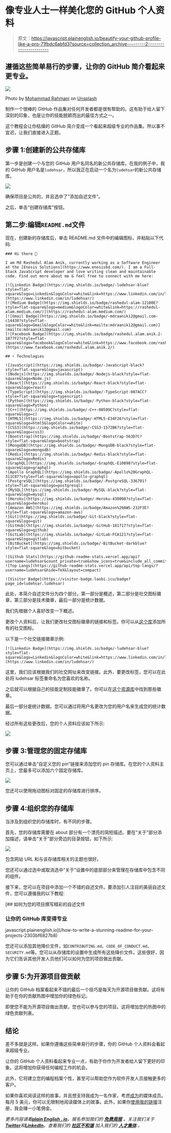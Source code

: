 # 像专业人士一样美化您的 GitHub 个人资料

> 原文：<https://javascript.plainenglish.io/beautify-your-github-profile-like-a-pro-71fbdc6abfd3?source=collection_archive---------2----------------------->

## 遵循这些简单易行的步骤，让你的 GitHub 简介看起来更专业。

![](img/a62ca0e1e6b5c5fce83416a60ec9484b.png)

Photo by [Mohammad Rahmani](https://unsplash.com/@afgprogrammer?utm_source=medium&utm_medium=referral) on [Unsplash](https://unsplash.com?utm_source=medium&utm_medium=referral)

制作一个很棒的 GitHub 作品集对任何开发者都是很有帮助的。这有助于给人留下深刻的印象，也是让你的技能脱颖而出的最佳方式之一。

这个教程会让你枯燥的 GitHub 简介变成一个看起来超级专业的作品集。所以事不宜迟，让我们直接进入正题。

## 步骤 1:创建新的公共存储库

第一步是创建一个与您的 GitHub 用户名同名的新公共存储库。在我的例子中，我的 GitHub 用户名是`ludehsar`，所以我正在启动一个名为`ludehsar`的新公共存储库。

![](img/7515b9152a4c9747e8f75603e2c58ff6.png)

确保项目是公共的，并且选中了“添加自述文件”。

之后，单击“创建存储库”按钮。

## 第二步:编辑`README.md`文件

现在，创建新的存储库后，单击 README.md 文件中的编辑图标，并粘贴以下代码:

```
### Hi there 👋

I am Md Rashedul Alam Anik, currently working as a Software Engineer at the [Enosis Solutions](https://www.enosisbd.com/). I am a Full-Stack JavaScript developer and love writing clean and maintainable code. Find out more about me & feel free to connect with me here:

[![Linkedin Badge](https://img.shields.io/badge/-ludehsar-blue?style=flat-square&logo=Linkedin&logoColor=white&link=https://www.linkedin.com/in/ludehsar/)](https://www.linkedin.com/in/ludehsar/)
[![Medium Badge](https://img.shields.io/badge/rashedul-alam-12100E?style=flat-square&logo=medium&logoColor=white&link=https://rashedul-alam.medium.com/)](https://rashedul-alam.medium.com/)
[![Gmail Badge](https://img.shields.io/badge/-mdraanik12@gmail.com-c14438?style=flat-square&logo=Gmail&logoColor=white&link=mailto:mdraanik12@gmail.com)](mailto:mdraanik12@gmail.com)
[![Facebook Badge](https://img.shields.io/badge/rashedul.alam.anik.2-1877F2?style=flat-square&logo=facebook&logoColor=white&link=https://www.facebook.com/rashedul.alam.anik.2/)](https://www.facebook.com/rashedul.alam.anik.2/)

## ⚡ Technologies

![JavaScript](https://img.shields.io/badge/-JavaScript-black?style=flat-square&logo=javascript)
![Nodejs](https://img.shields.io/badge/-Nodejs-black?style=flat-square&logo=Node.js)
![React](https://img.shields.io/badge/-React-black?style=flat-square&logo=react)
![TypeScript](https://img.shields.io/badge/-TypeScript-007ACC?style=flat-square&logo=typescript)
![Python](https://img.shields.io/badge/-Python-black?style=flat-square&logo=Python)
![C++](https://img.shields.io/badge/-C++-00599C?style=flat-square&logo=c)
![HTML5](https://img.shields.io/badge/-HTML5-E34F26?style=flat-square&logo=html5&logoColor=white)
![CSS3](https://img.shields.io/badge/-CSS3-1572B6?style=flat-square&logo=css3)
![Bootstrap](https://img.shields.io/badge/-Bootstrap-563D7C?style=flat-square&logo=bootstrap)
![MongoDB](https://img.shields.io/badge/-MongoDB-black?style=flat-square&logo=mongodb)
![Redis](https://img.shields.io/badge/-Redis-black?style=flat-square&logo=Redis)
![GraphQL](https://img.shields.io/badge/-GraphQL-E10098?style=flat-square&logo=graphql)
![Apollo GraphQL](https://img.shields.io/badge/-Apollo%20GraphQL-311C87?style=flat-square&logo=apollo-graphql)
![PostgreSQL](https://img.shields.io/badge/-PostgreSQL-336791?style=flat-square&logo=postgresql)
![MySQL](https://img.shields.io/badge/-MySQL-black?style=flat-square&logo=mysql)
![Heroku](https://img.shields.io/badge/-Heroku-430098?style=flat-square&logo=heroku)
![Amazon AWS](https://img.shields.io/badge/Amazon%20AWS-232F3E?style=flat-square&logo=amazon-aws)
![Git](https://img.shields.io/badge/-Git-black?style=flat-square&logo=git)
![GitHub](https://img.shields.io/badge/-GitHub-181717?style=flat-square&logo=github)
![GitLab](https://img.shields.io/badge/-GitLab-FCA121?style=flat-square&logo=gitlab)
![BitBucket](https://img.shields.io/badge/-BitBucket-darkblue?style=flat-square&logo=bitbucket)

![Github Stats](https://github-readme-stats.vercel.app/api?username=ludehsar&count_private=true&show_icons=true&include_all_commits=true)
![Top Langs](https://github-readme-stats.vercel.app/api/top-langs/?username=ludehsar&hide=TeX&layout=compact)

![Visitor Badge](https://visitor-badge.laobi.icu/badge?page_id=ludehsar.ludehsar)
```

此处，本简介自述文件分为四个部分。第一部分是概述，第二部分是社交图标徽章，第三部分是技术徽章，最后一部分是统计数据。

我们先根据个人喜好改变一下概述。

更改个人资料后，让我们更改社交图标徽章的链接和标签。你可以从[这个库](https://github.com/Ileriayo/markdown-badges)添加所有的社交图标。

以下是一个社交链接徽章示例:

```
[![Linkedin Badge](https://img.shields.io/badge/-ludehsar-blue?style=flat-square&logo=Linkedin&logoColor=white&link=https://www.linkedin.com/in/ludehsar/)](https://www.linkedin.com/in/ludehsar/)
```

这里，我们应该根据我们的社交网址来改变链接。此外，要更改标签，您可以在此处将 ludehsar 标签重命名为您喜欢的名称。

之后就可以根据自己的技能定制技能徽章了。你可以在[这个资源库](https://github.com/Ileriayo/markdown-badges)中找到那些徽章。

最后一部分是统计数据。您可以通过将用户名更改为您的用户名来生成您的统计数据。

经过所有这些更改后，您的个人资料应该如下所示:

![](img/3d1d81132e1812f04017e5fee743bf25.png)

## 步骤 3:管理您的固定存储库

您可以通过单击“自定义您的 pin”链接来添加您的 pin 存储库。在您的个人资料主页上，您最多可以添加六个固定存储库。

![](img/8f8265618ab32f7027a28beca895929f.png)

您还可以使用拖动图标对固定的存储库进行排序。

## 步骤 4:组织您的存储库

当涉及到组织您的存储库时，有不同的步骤。

首先，您的存储库需要在 about 部分有一个漂亮的简短描述。要在“关于”部分添加描述，请单击“关于”部分旁边的目录按钮，如下所示:

![](img/bb679a18dbc55f9fa1102e60098d69ad.png)

包含网站 URL 和与该存储库相关的主题也很好。

您还可以通过选中或取消选中“关于”设置中的底部部分来管理在存储库中包含不同的组件。

接下来，您可以在项目中添加一个不错的自述文件。要添加引人注目的美丽自述文件，您可以遵循我的以下教程:

[](/how-to-write-a-stunning-readme-for-your-projects-2303bf6827b8) [## 如何为您的项目撰写精彩的自述文件

### 让你的 GitHub 库变得专业

javascript.plainenglish.io](/how-to-write-a-stunning-readme-for-your-projects-2303bf6827b8) 

您还可以添加其他降价文件，如`CONTRIBUTING.md`、`CODE_OF_CONDUCT.md`、`SECURITY.md`等。您可以从存储库的设置中生成所有这些降价文件。这些很好，因为它们告诉其他开发人员他们可以如何为您的项目做出贡献。

## 步骤 5:为开源项目做贡献

让你的 GitHub 档案看起来不错的最后一个技巧是每天为开源项目做贡献。这将有助于在你的贡献热图中增加你的绿色标记。

即使您不能为开源项目做出贡献，您也可以参与您的项目。这将增加您的热图中的绿色贡献列表。

## 结论

差不多就是这样。如果你遵循这些简单易行的步骤，你的 GitHub 个人资料会看起来超级专业。

让你的 GitHub 个人资料看起来专业一点，有助于你作为开发者给人留下更好的印象。这将增加你获得任何编程工作的机会。

此外，它将建立您的编程档案个性，甚至可以帮助您作为软件开发人员接触更多的客户。

如果你喜欢阅读这样的故事，并且想支持我成为一名作家，考虑[成为](https://rashedul-alam.medium.com/membership)的媒体成员。每月 5 美元，你可以无限制地阅读媒体上的故事。此外，如果你[使用我的链接](https://rashedul-alam.medium.com/membership)注册，我会赚一小笔佣金。

*更多内容请看*[***plain English . io***](https://plainenglish.io/)*。报名参加我们的* [***免费周报***](http://newsletter.plainenglish.io/) *。关注我们关于*[***Twitter***](https://twitter.com/inPlainEngHQ)*和*[***LinkedIn***](https://www.linkedin.com/company/inplainenglish/)*。查看我们的* [***社区不和谐***](https://discord.gg/GtDtUAvyhW) *加入我们的* [***人才集体***](https://inplainenglish.pallet.com/talent/welcome) *。*